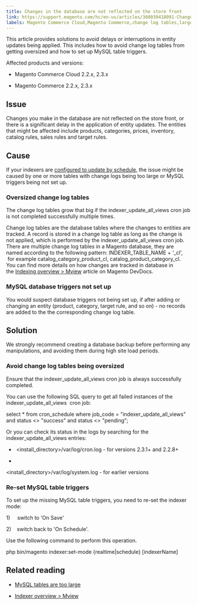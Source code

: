 ```yaml
---
title: Changes in the database are not reflected on the store front
link: https://support.magento.com/hc/en-us/articles/360039418091-Changes-in-the-database-are-not-reflected-on-the-store-front
labels: Magento Commerce Cloud,Magento Commerce,change log tables,large tables,slow updates,indexer mode,2.3.x,2.2.x,how to
---
```


This article provides solutions to avoid delays or interruptions in entity updates being applied. This includes how to avoid change log tables from getting oversized and how to set up MySQL table triggers.

Affected products and versions:

* Magento Commerce Cloud 2.2.x, 2.3.x

* Magento Commerce 2.2.x, 2.3.x

## Issue

Changes you make in the database are not reflected on the store front, or there is a significant delay in the application of entity updates. The entities that might be affected include products, categories, prices, inventory, catalog rules, sales rules and target rules.

## Cause

If your indexers are [configured to update by schedule](https://devdocs.magento.com/guides/v2.3/config-guide/cli/config-cli-subcommands-index.html#configure-indexers), the issue might be caused by one or more tables with change logs being too large or MySQL triggers being not set up.

### Oversized change log tables

The change log tables grow that big if the indexer\_update\_all\_views cron job is not completed successfully multiple times.

Change log tables are the database tables where the changes to entities are tracked. A record is stored in a change log table as long as the change is not applied, which is performed by the indexer\_update\_all\_views cron job. There are multiple change log tables in a Magento database, they are named according to the following pattern: INDEXER\_TABLE\_NAME + ‘\_cl’,  for example catalog\_category\_product\_cl, catalog\_product\_category\_cl. You can find more details on how changes are tracked in database in the [Indexing overview > Mview](https://devdocs.magento.com/guides/v2.3/extension-dev-guide/indexing.html#m2devgde-mview) article on Magento DevDocs.

### MySQL database triggers not set up

You would suspect database triggers not being set up, if after adding or changing an entity (product, category, target rule, and so on) - no records are added to the the corresponding change log table.

## Solution

We strongly recommend creating a database backup before performing any manipulations, and avoiding them during high site load periods.

### Avoid change log tables being oversized

Ensure that the indexer\_update\_all\_views cron job is always successfully completed.

You can use the following SQL query to get all failed instances of the indexer\_update\_all\_views  cron job: 

 select * from cron\_schedule where job\_code = "indexer\_update\_all\_views" and status
 <> "success" and status <> "pending";

Or you can check its status in the logs by searching for the indexer\_update\_all\_views entries:

*  <install\_directory>/var/log/cron.log - for versions 2.3.1+ and 2.2.8+

* 
<install\_directory>/var/log/system.log - for earlier versions

### Re-set MySQL table triggers

To set up the missing MySQL table triggers, you need to re-set the indexer mode:

1)     switch to 'On Save'

2)    switch back to 'On Schedule'.

Use the following command to perform this operation.

 php bin/magento indexer:set-mode {realtime|schedule} [indexerName]
## Related reading

* [MySQL tables are too large](https://support.magento.com/hc/en-us/articles/360038862691)

* [Indexer overview > Mview](https://devdocs.magento.com/guides/v2.3/extension-dev-guide/indexing.html#m2devgde-mview)


